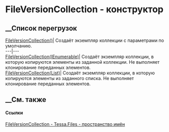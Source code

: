 # FileVersionCollection - конструктор
##  __Список перегрузок
[FileVersionCollection()](M_Tessa_Files_FileVersionCollection__ctor.htm)|
Создаёт экземпляр коллекции с параметрами по умолчанию.  
---|---  
[FileVersionCollection(IEnumerable<IFileVersion>)](M_Tessa_Files_FileVersionCollection__ctor_1.htm)|
Создаёт экземпляр коллекции, в которую копируются элементы из заданной
коллекции. Не выполняет клонирование переданных элементов.  
[FileVersionCollection(List<IFileVersion>)](M_Tessa_Files_FileVersionCollection__ctor_2.htm)|
Создаёт экземпляр коллекции, в которую копируются элементы из заданного
списка. Не выполняет клонирование переданных элементов.  
## __См. также
#### Ссылки
[FileVersionCollection - ](T_Tessa_Files_FileVersionCollection.htm)
[Tessa.Files - пространство имён](N_Tessa_Files.htm)
